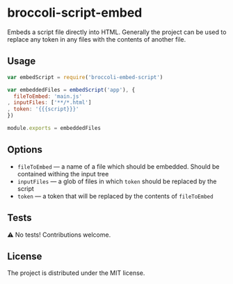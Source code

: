 # broccoli-script-embed

Embeds a script file directly into HTML.
Generally the project can be used to replace any token in any files with the contents of another file.

## Usage

```js
var embedScript = require('broccoli-embed-script')

var embeddedFiles = embedScript('app'), {
  fileToEmbed: 'main.js'
, inputFiles: ['**/*.html']
, token: '{{{script}}}'
})

module.exports = embeddedFiles
```

## Options

* `fileToEmbed` — a name of a file which should be embedded. Should be contained withing the input tree
* `inputFiles` — a glob of files in which `token` should be replaced by the script
* `token` — a token that will be replaced by the contents of `fileToEmbed`

## Tests

:warning: No tests! Contributions welcome.

## License

The project is distributed under the MIT license.
